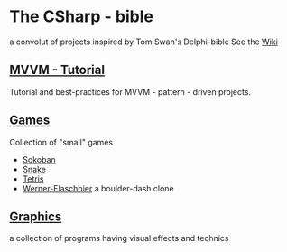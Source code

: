 # The CSharp - bible
a convolut of projects inspired by Tom Swan's Delphi-bible
See the [Wiki](https://github.com/joecare99/CSharp/wiki/CSharpBible)

## [MVVM - Tutorial](MVVM_Tutorial)
Tutorial and best-practices for MVVM - pattern - driven projects.

## [Games](Games) 
Collection of "small" games
- [Sokoban](Games/Sokoban_Base)
- [Snake](Games/Snake_Base)
- [Tetris](Games/Tetris_Base)
- [Werner-Flaschbier](Games/Werner_Flaschbier) a boulder-dash clone

## [Graphics](Graphics)
a collection of programs having visual effects and technics
